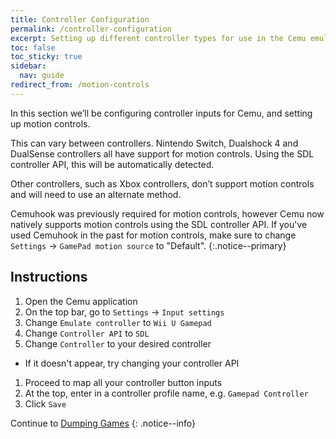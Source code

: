 ```yaml
---
title: Controller Configuration
permalink: /controller-configuration
excerpt: Setting up different controller types for use in the Cemu emulator.
toc: false
toc_sticky: true
sidebar:
  nav: guide
redirect_from: /motion-controls
---
```


In this section we’ll be configuring controller inputs for Cemu, and setting up motion controls.

This can vary between controllers. Nintendo Switch, Dualshock 4 and DualSense controllers all have support for motion controls. Using the SDL controller API, this will be automatically detected.

Other controllers, such as Xbox controllers, don’t support motion controls and will need to use an alternate method.

Cemuhook was previously required for motion controls, however Cemu now natively supports motion controls using the SDL controller API. If you've used Cemuhook in the past for motion controls, make sure to change `Settings` -> `GamePad motion source` to "Default".
{:.notice--primary}

## Instructions

1. Open the Cemu application
1. On the top bar, go to `Settings` -> `Input settings`
1. Change `Emulate controller` to `Wii U Gamepad`
1. Change `Controller API` to `SDL`
1. Change `Controller` to your desired controller
  - If it doesn't appear, try changing your controller API
1. Proceed to map all your controller button inputs
1. At the top, enter in a controller profile name, e.g. `Gamepad Controller`
1. Click `Save`

Continue to [Dumping Games](/dumping-games)
{: .notice--info}
